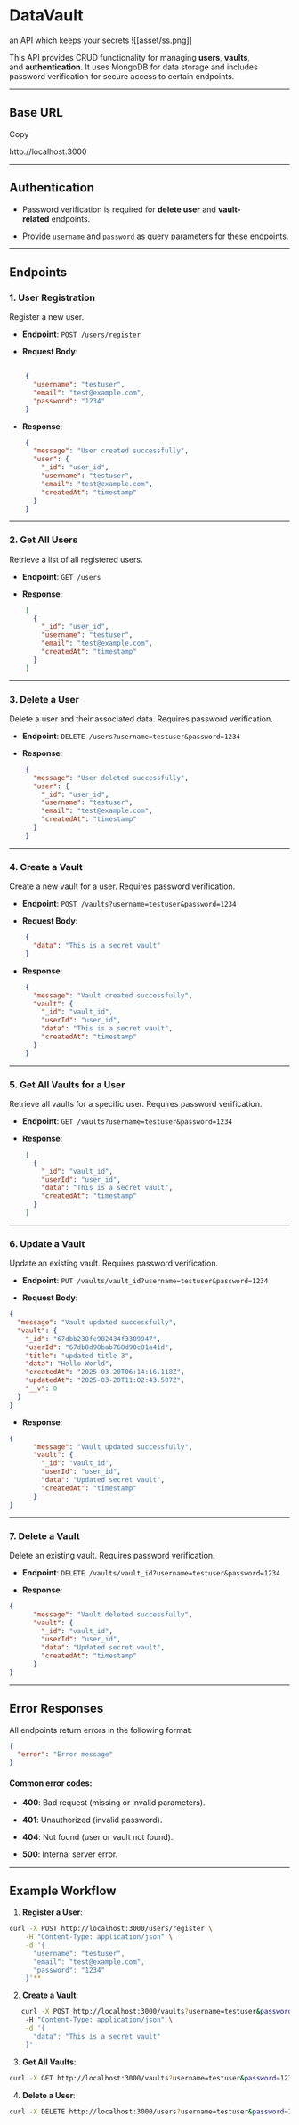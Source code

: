 # **DataVault**
an API which keeps your secrets 
![[asset/ss.png]]


This API provides CRUD functionality for managing **users**, **vaults**, and **authentication**. It uses MongoDB for data storage and includes password verification for secure access to certain endpoints.

---
## **Base URL**

Copy

http://localhost:3000

---

## **Authentication**

- Password verification is required for **delete user** and **vault-related** endpoints.
    
- Provide `username` and `password` as query parameters for these endpoints.

---

## **Endpoints**

### **1. User Registration**

Register a new user.

- **Endpoint**: `POST /users/register`
    
- **Request Body**:
```json
    
    {
      "username": "testuser",
      "email": "test@example.com",
      "password": "1234"
    }
```
    
- **Response**:
```json
	{
      "message": "User created successfully",
      "user": {
        "_id": "user_id",
        "username": "testuser",
        "email": "test@example.com",
        "createdAt": "timestamp"
      }
    }
```

---

### **2. Get All Users**

Retrieve a list of all registered users.

- **Endpoint**: `GET /users`
    
- **Response**:
```json
	[
      {
        "_id": "user_id",
        "username": "testuser",
        "email": "test@example.com",
        "createdAt": "timestamp"
      }
    ]
```

---

### **3. Delete a User**

Delete a user and their associated data. Requires password verification.

- **Endpoint**: `DELETE /users?username=testuser&password=1234`
    
- **Response**:
```json
    {
      "message": "User deleted successfully",
      "user": {
        "_id": "user_id",
        "username": "testuser",
        "email": "test@example.com",
        "createdAt": "timestamp"
      }
    }
```

---

### **4. Create a Vault**

Create a new vault for a user. Requires password verification.

- **Endpoint**: `POST /vaults?username=testuser&password=1234`
    
- **Request Body**:
```json
	{
      "data": "This is a secret vault"
    }  
```
    
    
    
- **Response**:
```json
    {
      "message": "Vault created successfully",
      "vault": {
        "_id": "vault_id",
        "userId": "user_id",
        "data": "This is a secret vault",
        "createdAt": "timestamp"
      }
    }
```
    
    

---

### **5. Get All Vaults for a User**

Retrieve all vaults for a specific user. Requires password verification.

- **Endpoint**: `GET /vaults?username=testuser&password=1234`
    
- **Response**:
```json
	[
      {
        "_id": "vault_id",
        "userId": "user_id",
        "data": "This is a secret vault",
        "createdAt": "timestamp"
      }
    ]
```
---

### **6. Update a Vault**

Update an existing vault. Requires password verification.

- **Endpoint**: `PUT /vaults/vault_id?username=testuser&password=1234`
    
- **Request Body**:
```json
{
  "message": "Vault updated successfully",
  "vault": {
    "_id": "67dbb238fe982434f3389947",
    "userId": "67db8d98bab768d90c01a41d",
    "title": "updated title 3",
    "data": "Hello World",
    "createdAt": "2025-03-20T06:14:16.118Z",
    "updatedAt": "2025-03-20T11:02:43.507Z",
    "__v": 0
  }
} 
```
  
    
- **Response**:
```json
{
      "message": "Vault updated successfully",
      "vault": {
        "_id": "vault_id",
        "userId": "user_id",
        "data": "Updated secret vault",
        "createdAt": "timestamp"
      }
}    
```
    
    

---

### **7. Delete a Vault**

Delete an existing vault. Requires password verification.

- **Endpoint**: `DELETE /vaults/vault_id?username=testuser&password=1234`
    
- **Response**:
```json
{
      "message": "Vault deleted successfully",
      "vault": {
        "_id": "vault_id",
        "userId": "user_id",
        "data": "Updated secret vault",
        "createdAt": "timestamp"
      }
}
```

---

## **Error Responses**

All endpoints return errors in the following format:

```json
{
  "error": "Error message"
}

```

#### Common error codes:

- **400**: Bad request (missing or invalid parameters).
    
- **401**: Unauthorized (invalid password).
    
- **404**: Not found (user or vault not found).
    
- **500**: Internal server error.
    

---

## **Example Workflow**

1. **Register a User**:
```bash
curl -X POST http://localhost:3000/users/register \
    -H "Content-Type: application/json" \
    -d '{
      "username": "testuser",
      "email": "test@example.com",
      "password": "1234"
    }'**
```
    
    
2. **Create a Vault**:
```bash
   curl -X POST http://localhost:3000/vaults?username=testuser&password=1234 \
    -H "Content-Type: application/json" \
    -d '{
      "data": "This is a secret vault"
    }'	
```
3. **Get All Vaults**:
```bash
curl -X GET http://localhost:3000/vaults?username=testuser&password=1234	
```

4. **Delete a User**:
```bash
curl -X DELETE http://localhost:3000/users?username=testuser&password=1234
```